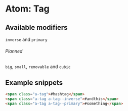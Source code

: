 # Atom: Tag

## Available modifiers

`inverse` and `primary`

###### Planned

`big`, `small`, `removable` and `cubic`

## Example snippets

```html
<span class="a-tag">#hashtag</span>
<span class="a-tag a-tag--inverse">#andthis</span>
<span class="a-tag a-tag--primary">#something</span>
```
